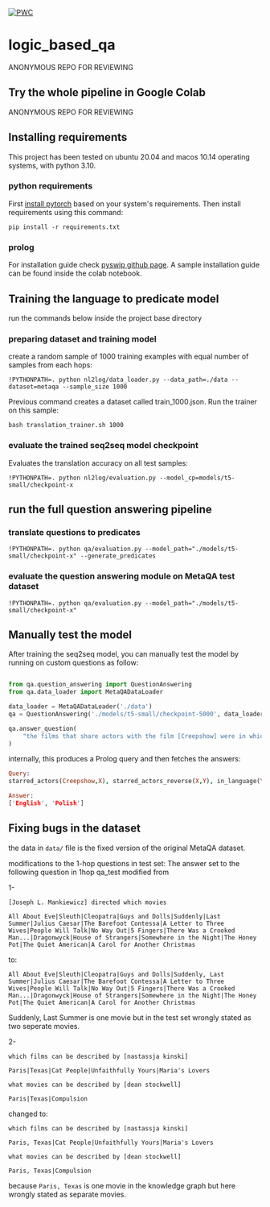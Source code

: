 [![PWC](https://img.shields.io/endpoint.svg?url=https://paperswithcode.com/badge/answering-questions-over-knowledge-graphs/question-answering-on-metaqa)](https://paperswithcode.com/sota/question-answering-on-metaqa?p=answering-questions-over-knowledge-graphs)

# logic_based_qa

ANONYMOUS REPO FOR REVIEWING

## Try the whole pipeline in Google Colab

ANONYMOUS REPO FOR REVIEWING

## Installing requirements

This project has been tested on ubuntu 20.04 and macos 10.14 operating systems, with
python 3.10.

### python requirements

First [install pytorch](https://pytorch.org/get-started/locally/) based on your system's requirements. Then install requirements using this command:
```
pip install -r requirements.txt
```

### prolog

For installation guide check [pyswip github page](https://github.com/yuce/pyswip). A sample installation 
guide can be found inside the colab notebook.


## Training the language to predicate model

run the commands below inside the project base directory

### preparing dataset and training model

create a random sample of 1000 training examples with equal number of samples from each hops:
```
!PYTHONPATH=. python nl2log/data_loader.py --data_path=./data --dataset=metaqa --sample_size 1000
```

Previous command creates a dataset called train_1000.json. Run the trainer on this sample:
```
bash translation_trainer.sh 1000
```

### evaluate the trained seq2seq model checkpoint

Evaluates the translation accuracy on all test samples:
 
```
!PYTHONPATH=. python nl2log/evaluation.py --model_cp=models/t5-small/checkpoint-x
```

## run the full question answering pipeline

### translate questions to predicates
```
!PYTHONPATH=. python qa/evaluation.py --model_path="./models/t5-small/checkpoint-x" --generate_predicates
```

### evaluate the question answering module on MetaQA test dataset
```
!PYTHONPATH=. python qa/evaluation.py --model_path="./models/t5-small/checkpoint-x"
```

## Manually test the model

After training the seq2seq model, you can manually test the model by running on
custom questions as follow:

```python

from qa.question_answering import QuestionAnswering
from qa.data_loader import MetaQADataLoader

data_loader = MetaQADataLoader('./data')
qa = QuestionAnswering('./models/t5-small/checkpoint-5000', data_loader)

qa.answer_question(
    "the films that share actors with the film [Creepshow] were in which languages"
)
```

internally, this produces a Prolog query and then fetches the answers:

```Prolog
Query:
starred_actors(Creepshow,X), starred_actors_reverse(X,Y), in_language(Y,Z)

Answer:
['English', 'Polish']

```

## Fixing bugs in the dataset

the data in `data/` file is the fixed version of the original MetaQA dataset.

modifications to the 1-hop questions in test set:
The answer set to the following question in 1hop qa_test modified from 

1- 
```
[Joseph L. Mankiewicz] directed which movies
	
All About Eve|Sleuth|Cleopatra|Guys and Dolls|Suddenly|Last Summer|Julius Caesar|The Barefoot Contessa|A Letter to Three Wives|People Will Talk|No Way Out|5 Fingers|There Was a Crooked Man...|Dragonwyck|House of Strangers|Somewhere in the Night|The Honey Pot|The Quiet American|A Carol for Another Christmas
```
to:

```
All About Eve|Sleuth|Cleopatra|Guys and Dolls|Suddenly, Last Summer|Julius Caesar|The Barefoot Contessa|A Letter to Three Wives|People Will Talk|No Way Out|5 Fingers|There Was a Crooked Man...|Dragonwyck|House of Strangers|Somewhere in the Night|The Honey Pot|The Quiet American|A Carol for Another Christmas
```

Suddenly, Last Summer is one movie but in the test set wrongly stated as two seperate movies.

2-

```
which films can be described by [nastassja kinski]

Paris|Texas|Cat People|Unfaithfully Yours|Maria's Lovers
```
```
what movies can be described by [dean stockwell]	

Paris|Texas|Compulsion
```

changed to:
```
which films can be described by [nastassja kinski]

Paris, Texas|Cat People|Unfaithfully Yours|Maria's Lovers
```
```
what movies can be described by [dean stockwell]	

Paris, Texas|Compulsion
```

because `Paris, Texas` is one movie in the knowledge graph but here wrongly stated
as separate movies.